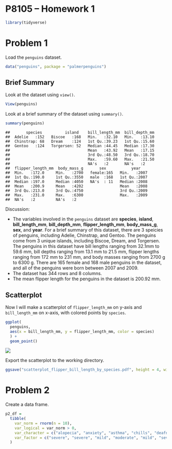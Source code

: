 P8105 – Homework 1
================

``` r
library(tidyverse)
```

# Problem 1

Load the `penguins` dataset.

``` r
data("penguins", package = "palmerpenguins")
```

## Brief Summary

Look at the dataset using `view()`.

``` r
View(penguins)
```

Look at a brief summary of the dataset using `summary()`.

``` r
summary(penguins)
```

    ##       species          island    bill_length_mm  bill_depth_mm  
    ##  Adelie   :152   Biscoe   :168   Min.   :32.10   Min.   :13.10  
    ##  Chinstrap: 68   Dream    :124   1st Qu.:39.23   1st Qu.:15.60  
    ##  Gentoo   :124   Torgersen: 52   Median :44.45   Median :17.30  
    ##                                  Mean   :43.92   Mean   :17.15  
    ##                                  3rd Qu.:48.50   3rd Qu.:18.70  
    ##                                  Max.   :59.60   Max.   :21.50  
    ##                                  NA's   :2       NA's   :2      
    ##  flipper_length_mm  body_mass_g       sex           year     
    ##  Min.   :172.0     Min.   :2700   female:165   Min.   :2007  
    ##  1st Qu.:190.0     1st Qu.:3550   male  :168   1st Qu.:2007  
    ##  Median :197.0     Median :4050   NA's  : 11   Median :2008  
    ##  Mean   :200.9     Mean   :4202                Mean   :2008  
    ##  3rd Qu.:213.0     3rd Qu.:4750                3rd Qu.:2009  
    ##  Max.   :231.0     Max.   :6300                Max.   :2009  
    ##  NA's   :2         NA's   :2

Discussion:

-   The variables involved in the `penguins` dataset are **species**,
    **island**, **bill_length_mm**, **bill_depth_mm**,
    **flipper_length_mm**, **body_mass_g**, **sex**, and **year**. For a
    brief summary of this dataset, there are 3 speicies of penguins,
    including Adelie, Chinstrap, and Gentoo. The penguins come from 3
    unique islands, including Biscoe, Dream, and Torgersen. The penguins
    in this dataset have bill lengths ranging from 32.1mm to 59.6 mm,
    bill depths ranging from 13.1 mm to 21.5 mm, flipper lengths ranging
    from 172 mm to 231 mm, and body masses ranging from 2700 g to
    6300 g. There are 165 female and 168 male penguins in the dataset,
    and all of the penguins were born between 2007 and 2009.  
-   The dataset has 344 rows and 8 columns.  
-   The mean flipper length for the penguins in the dataset is 200.92
    mm.

## Scatterplot

Now I will make a scatterplot of `flipper_length_mm` on y-axis and
`bill_length_mm` on x-axis, with colored points by `species`.

``` r
ggplot(
  penguins,
  aes(x = bill_length_mm, y = flipper_length_mm, color = species)
  ) +
  geom_point()
```

![](p8105_hw1_sg3889_files/figure-gfm/scatterplot-1.png)<!-- -->

Export the scatterplot to the working directory.

``` r
ggsave("scatterplot_flipper_bill_length_by_species.pdf", height = 4, width = 6)
```

# Problem 2

Create a data frame.

``` r
p2_df =
  tibble(
    var_norm = rnorm(n = 10),
    var_logical = var_norm > 0,
    var_character = c("alopecia", "anxiety", "asthma", "chills", "deafness", "fever", "headache", "infection", "nausea", "rash"),
    var_factor = c("severe", "severe", "mild", "moderate", "mild", "severe", "moderate", "mild", "mild", "mild")
  )
```
